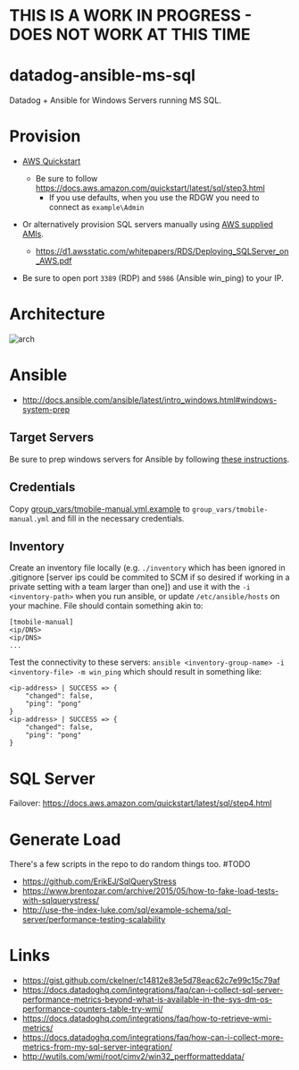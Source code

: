 # THIS IS A WORK IN PROGRESS - DOES NOT WORK AT THIS TIME

# datadog-ansible-ms-sql
Datadog + Ansible for Windows Servers running MS SQL.

# Provision
- [AWS Quickstart](https://docs.aws.amazon.com/quickstart/latest/sql/welcome.html)
  - Be sure to follow https://docs.aws.amazon.com/quickstart/latest/sql/step3.html
    - If you use defaults, when you use the RDGW you need to connect as `example\Admin`
- Or alternatively provision SQL servers manually using [AWS supplied AMIs](https://aws.amazon.com/windows/resources/amis/).
  - https://d1.awsstatic.com/whitepapers/RDS/Deploying_SQLServer_on_AWS.pdf

- Be sure to open port `3389` (RDP) and `5986` (Ansible win_ping) to your IP.

# Architecture
![arch](https://docs.aws.amazon.com/quickstart/latest/sql/images/sql-server-on-aws-architecture.png)

# Ansible
- http://docs.ansible.com/ansible/latest/intro_windows.html#windows-system-prep

## Target Servers
Be sure to prep windows servers for Ansible by following [these instructions](http://docs.ansible.com/ansible/latest/intro_windows.html#windows-system-prep).

## Credentials
Copy [group_vars/tmobile-manual.yml.example](./group_vars/tmobile-manual.yml.example) to `group_vars/tmobile-manual.yml` and fill in the necessary credentials.

## Inventory
Create an inventory file locally (e.g. `./inventory` which has been ignored in .gitignore [server ips could be commited to SCM if so desired if working in a private setting with a team larger than one]) and use it with the `-i <inventory-path>` when you run ansible, or update `/etc/ansible/hosts` on your machine. File should contain something akin to:

```
[tmobile-manual]
<ip/DNS>
<ip/DNS>
...
```

Test the connectivity to these servers: `ansible <inventory-group-name> -i <inventory-file> -m win_ping` which should result in something like:
```
<ip-address> | SUCCESS => {
    "changed": false,
    "ping": "pong"
}
<ip-address> | SUCCESS => {
    "changed": false,
    "ping": "pong"
}
```

# SQL Server
Failover: https://docs.aws.amazon.com/quickstart/latest/sql/step4.html

# Generate Load
There's a few scripts in the repo to do random things too. #TODO

- https://github.com/ErikEJ/SqlQueryStress
- https://www.brentozar.com/archive/2015/05/how-to-fake-load-tests-with-sqlquerystress/
- http://use-the-index-luke.com/sql/example-schema/sql-server/performance-testing-scalability

# Links
- https://gist.github.com/ckelner/c14812e83e5d78eac62c7e99c15c79af
- https://docs.datadoghq.com/integrations/faq/can-i-collect-sql-server-performance-metrics-beyond-what-is-available-in-the-sys-dm-os-performance-counters-table-try-wmi/
- https://docs.datadoghq.com/integrations/faq/how-to-retrieve-wmi-metrics/
- https://docs.datadoghq.com/integrations/faq/how-can-i-collect-more-metrics-from-my-sql-server-integration/
- http://wutils.com/wmi/root/cimv2/win32_perfformatteddata/
